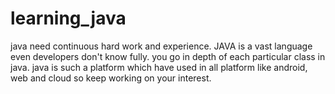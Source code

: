 # learning_java
java need continuous hard work and experience. JAVA is a vast language even developers don't know fully. you go in depth of each particular class in java. java is such a platform which have used in all platform like android, web and cloud so keep working on your interest.
